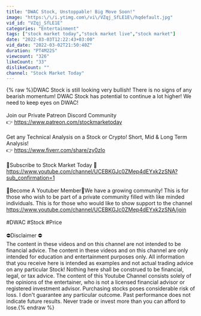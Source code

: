 ```yaml
---
title: "DWAC Stock, Unstoppable! Big Move Soon!"
image: "https:\/\/i.ytimg.com\/vi\/VZqj_SfLE1E\/hqdefault.jpg"
vid_id: "VZqj_SfLE1E"
categories: "Entertainment"
tags: ["stock market today","stock market live","stock market"]
date: "2022-03-03T12:22:43+03:00"
vid_date: "2022-03-02T21:50:40Z"
duration: "PT4M22S"
viewcount: "326"
likeCount: "33"
dislikeCount: ""
channel: "Stock Market Today"
---
```

{% raw %}DWAC Stock is still looking very bullish! There is no signs of any bearish momentum! DWAC Stock has potential to continue a lot higher! We need to keep eyes on DWAC! <br /><br />Join our Private Patreon  Discord Community<br />👉 <a rel="nofollow" target="blank" href="https://www.patreon.com/stockmarketoday">https://www.patreon.com/stockmarketoday</a><br /><br />Get any Technical Analysis on a Stock or Crypto! Short, Mid &amp; Long Term Analysis! <br />👉 <a rel="nofollow" target="blank" href="https://www.fiverr.com/share/zy0zlo">https://www.fiverr.com/share/zy0zlo</a><br /><br />🚀Subscribe to Stock Market Today 🚀<a rel="nofollow" target="blank" href="https://www.youtube.com/channel/UCEBKGJc0ZMep4dEYxk2zSNA?sub_confirmation=1">https://www.youtube.com/channel/UCEBKGJc0ZMep4dEYxk2zSNA?sub_confirmation=1</a><br /><br />🚀Become A Youtuber Member🚀We have a growing community! This is for those who wish to be part of a private community filled with like minded individuals. This is for those who would like to show support to the channel<br /><a rel="nofollow" target="blank" href="https://www.youtube.com/channel/UCEBKGJc0ZMep4dEYxk2zSNA/join">https://www.youtube.com/channel/UCEBKGJc0ZMep4dEYxk2zSNA/join</a><br /><br /> #DWAC #Stock #Price<br /><br />⛔Disclaimer ⛔<br />The content in these videos and on this channel are not intended to be financial advice. The content in these videos and on this channel are only intended for education and entertainment purposes only. All information that you receive here is intended as examples and not actual trading advice on any particular Stock! Nothing here shall be construed to be financial, legal, or tax advice. The content of this Youtube Channel consists solely of the opinions of the entertainer, who is not a licensed financial advisor or registered investment advisor. Purchasing stocks poses considerable risk of loss. I don't guarantee any particular outcome. Past performance does not indicate future results. Never trade or invest more than you can afford to lose.{% endraw %}

